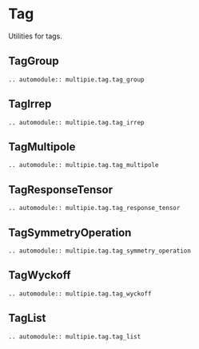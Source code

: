 # Tag

Utilities for tags.

## TagGroup
```{eval-rst}
.. automodule:: multipie.tag.tag_group
```

## TagIrrep
```{eval-rst}
.. automodule:: multipie.tag.tag_irrep
```

## TagMultipole
```{eval-rst}
.. automodule:: multipie.tag.tag_multipole
```

## TagResponseTensor
```{eval-rst}
.. automodule:: multipie.tag.tag_response_tensor
```

## TagSymmetryOperation
```{eval-rst}
.. automodule:: multipie.tag.tag_symmetry_operation
```

## TagWyckoff
```{eval-rst}
.. automodule:: multipie.tag.tag_wyckoff
```

## TagList
```{eval-rst}
.. automodule:: multipie.tag.tag_list
```
